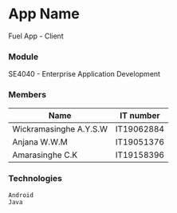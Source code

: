 # App Name
Fuel App - Client

### Module
SE4040 - Enterprise Application Development

### Members
| Name                         | IT number     |
| ---------------------------- | ------------- |
| Wickramasinghe A.Y.S.W       | IT19062884    |
| Anjana W.W.M                 | IT19051376    |
| Amarasinghe C.K              | IT19158396    |

### Technologies
    Android
    Java
